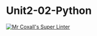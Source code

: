# Unit2-02-Python
[![Mr Coxall's Super Linter](https://github.com/ishamisebb/Unit2-02-Python/workflows/Mr%20Coxall's%20Super%20Linter/badge.svg)](https://github.com/ishamisebb/Unit2-02-Python/actions/)
